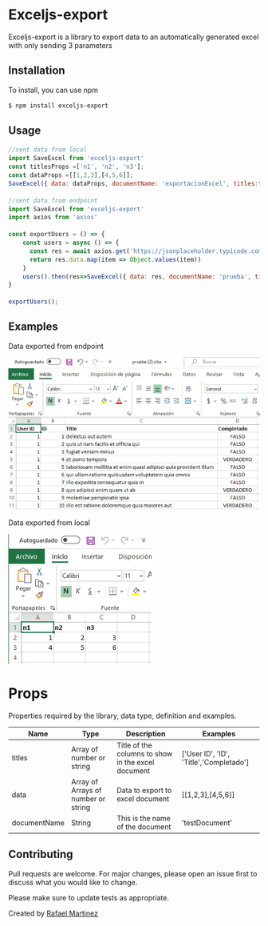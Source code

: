 
# Exceljs-export

Exceljs-export is a library to export data to an automatically generated excel with only sending 3 parameters

## Installation

To install, you can use npm

```bash
$ npm install exceljs-export
```

## Usage

```js
//sent data from local
import SaveExcel from 'exceljs-export'
const titlesProps =['n1', 'n2', 'n3'];
const dataProps =[[1,2,3],[4,5,6]];
SaveExcel({ data: dataProps, documentName: 'exportacionExcel', titles:titlesProps });

//sent data from endpoint
import SaveExcel from 'exceljs-export'
import axios from 'axios'

const exportUsers = () => {
    const users = async () => {
      const res = await axios.get('https://jsonplaceholder.typicode.com/todos?_limit=10') 
      return res.data.map(item => Object.values(item))
    }
    users().then(res=>SaveExcel({ data: res, documentName: 'prueba', titles: ['User ID', 'ID', 'Title','Completado'] }))
}

exportUsers();
```
## Examples 
Data exported from endpoint

![sent data from endpoint](https://raw.githubusercontent.com/RafaDev-IT/export-excelJS/master/src/endpoint.PNG) 

Data exported from local

![sent data from local](https://raw.githubusercontent.com/RafaDev-IT/export-excelJS/master/src/local.PNG) 

# Props
Properties required by the library, data type, definition and examples.

| Name| Type | Description | Examples
| --- | --- | --| --|
| titles | Array of number or string | Title of the columns to show in the excel document | ['User ID', 'ID', 'Title','Completado'] |
| data | Array of Arrays of number or string | Data to export to excel document| [[1,2,3],[4,5,6]]|
| documentName| String|  This is the name of the document | 'testDocument'|


## Contributing
Pull requests are welcome. For major changes, please open an issue first to discuss what you would like to change.

Please make sure to update tests as appropriate.

Created by [Rafael Martinez](https://portafolio-rm.netlify.app)